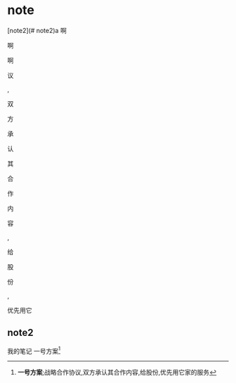 

# note
[note2](# note2)a 
啊

啊

啊

议

,

双


方



承


认


其


合


作


内


容


,


给


股


份


,

优先用它
## note2
我的笔记  一号方案[^a] 


[^a]:  **一号方案**;战略合作协议,双方承认其合作内容,给股份,优先用它家的服务

